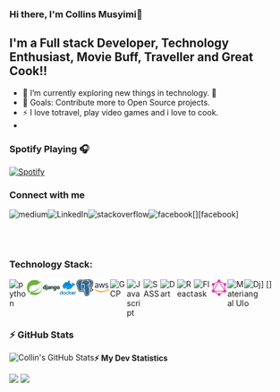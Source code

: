 ### Hi there, I'm Collins Musyimi👋

## I'm a Full stack Developer, Technology Enthusiast, Movie Buff,  Traveller and Great Cook!!

- 🌱 I’m currently exploring new things in technology. 🤣
- 🥅 Goals: Contribute more to Open Source projects.
- ⚡ I love totravel, play video games and i love to cook.
- 

### Spotify Playing 🎧

[![Spotify](https://novatorem.ereshzealous.vercel.app/api/spotify)](https://open.spotify.com/user/bc5yb6pqs4zoiykj57058n1v7)

### Connect with me 

[<img align="left" alt="medium" src="https://img.shields.io/badge/medium-%2312100E.svg?&style=for-the-badge&logo=medium&logoColor=white" />][blog]
[<img align="left" alt="LinkedIn" src="https://img.shields.io/badge/linkedin-%230077B5.svg?&style=for-the-badge&logo=linkedin&logoColor=white" />][linkedin]
[<img align="left" alt="stackoverflow" src="https://img.shields.io/badge/stack%20overflow-FE7A16?logo=stack-overflow&logoColor=white&style=for-the-badge" />][stackoverflow]
[<img align="left" alt="facebook" src="https://img.shields.io/badge/facebook-%231877F2.svg?&style=for-the-badge&logo=facebook&logoColor=white" />][facebook]

<br />
<br />

### Technology Stack:

]
[<img align="left" alt="python" width="30px" src="https://cdn.jsdelivr.net/npm/simple-icons@v3/icons/python.svg" />]
[<img align="left" alt="Flutter" width="30px" src="https://raw.githubusercontent.com/github/explore/80688e429a7d4ef2fca1e82350fe8e3517d3494d/topics/spring-boot/spring-boot.png" />][blog]
[<img align="left" alt="Django" width="30px" src="https://raw.githubusercontent.com/github/explore/80688e429a7d4ef2fca1e82350fe8e3517d3494d/topics/django/django.png" />][blog]
[<img align="left" alt="Docker" width="30px" src="https://raw.githubusercontent.com/github/explore/80688e429a7d4ef2fca1e82350fe8e3517d3494d/topics/docker/docker.png" />][blog]
[<img align="left" alt="Postgresql" width="30px" src="https://raw.githubusercontent.com/github/explore/80688e429a7d4ef2fca1e82350fe8e3517d3494d/topics/postgresql/postgresql.png" />][blog]
[<img align="left" alt="AWS" width="30px" src="https://raw.githubusercontent.com/github/explore/fbceb94436312b6dacde68d122a5b9c7d11f9524/topics/aws/aws.png" />][blog]
[<img align="left" alt="GCP" width="30px" src="https://cdn.jsdelivr.net/npm/simple-icons@v3/icons/googlecloud.svg" />][blog]
[<img align="left" alt="Javascript" width="30px" src="https://img.shields.io/badge/javascript-%23F7DF1E.svg?&style=for-the-badge&logo=javascript&logoColor=black" />][blog]
[<img align="left" alt="SASS" width="30px" src="https://img.shields.io/badge/sass%20-%23CC6699.svg?&style=for-the-badge&logo=sass&logoColor=white" />][blog]
[<img align="left" alt="Dart" width="30px" src="https://img.shields.io/badge/dart-%230175C2.svg?&style=for-the-badge&logo=dart&logoColor=white" />][blog]
[<img align="left" alt="React" width="30px" src="https://img.shields.io/badge/react%20-%2320232a.svg?&style=for-the-badge&logo=react&logoColor=%2361DAFB" />][blog]
[<img align="left" alt="Flask" width="30px" src="https://img.shields.io/badge/flask%20-%23000.svg?&style=for-the-badge&logo=flask&logoColor=white" />][blog]
[<img align="left" alt="GraphQL" width="30px" src="https://raw.githubusercontent.com/github/explore/5c058a388828bb5fde0bcafd4bc867b5bb3f26f3/topics/graphql/graphql.png" />][blog]
[<img align="left" alt="Material UI" width="30px" src="https://img.shields.io/badge/material%20ui%20-%230081CB.svg?&style=for-the-badge&logo=material-ui&logoColor=white" />][blog]
[<img align="left" alt="Django" width="30px" src="https://img.shields.io/badge/django%20-%23092E20.svg?&style=for-the-badge&logo=django&logoColor=white" />][blog]

<br />
<br />


### :zap: GitHub Stats

  <img align="left" alt="Collin's GitHub Stats" src="https://github-readme-stats.eresh.vercel.app/api?username=musyimi97&show_icons=true&hide_border=true" />
  <b>⚡ My Dev Statistics</b>

<p>
<!-- GitHub Stats -->
<img height="180em" src="https://github-readme-stats.vercel.app/api?username=musyimi97&show_icons=true&hide_border=true" />

<!-- Most Used Languages -->
<img height="180em" src="https://github-readme-stats.vercel.app/api/top-langs/?username=musyimi97&exclude_repo=KNN-Image-Classification&show_icons=true&hide_border=true&layout=compact&langs_count=8"/>
</p>


[blog]: https://collinsmusyimi.medium.com/
[linkedin]: https://www.linkedin.com/in/collins-musyimi-aa8074163/
[stackoverflow]: https://stackoverflow.com/users/11227110/collins-musyimi
[twitter]:https://twitter.com/CollinsArles2

